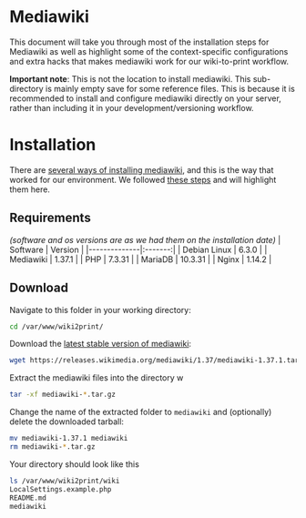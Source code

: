 # Mediawiki 

This document will take you through most of the installation steps for Mediawiki as well as highlight some of the context-specific configurations and extra hacks that makes mediawiki work for our wiki-to-print workflow.

**Important note**: This is not the location to install mediawiki. This sub-directory is mainly empty save for some reference files. This is because it is recommended to install and configure mediawiki directly on your server, rather than including it in your development/versioning workflow.

# Installation

There are [several ways of installing mediawiki](https://www.mediawiki.org/wiki/Manual:Installation_guide#Main-installation-guide), and this is the way that worked for our environment. We followed [these steps](https://www.mediawiki.org/wiki/Manual:Installing_MediaWiki) and will highlight them here.

## Requirements
*(software and os versions are as we had them on the installation date)*
| Software     | Version |
|--------------|:-------:|
| Debian Linux |   6.3.0 |
| Mediawiki    |  1.37.1 |
| PHP          |  7.3.31 |
| MariaDB      | 10.3.31 |
| Nginx        |  1.14.2 |

## Download

Navigate to this folder in your working directory:
```sh
cd /var/www/wiki2print/
```
Download the [latest stable version of mediawiki](https://www.mediawiki.org/wiki/Download):
```sh
wget https://releases.wikimedia.org/mediawiki/1.37/mediawiki-1.37.1.tar.gz
```
Extract the  mediawiki files into the directory w 
```sh
tar -xf mediawiki-*.tar.gz 
```
Change the name of the extracted folder to `mediawiki` and (optionally) delete the downloaded tarball:
```sh
mv mediawiki-1.37.1 mediawiki
rm mediawiki-*.tar.gz 
```
Your directory should look like this
```sh
ls /var/www/wiki2print/wiki
LocalSettings.example.php
README.md
mediawiki
